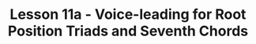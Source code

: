 ---
layout: chapter
title: Lesson 11a - Voice-leading for Root Position Triads and Seventh Chords
---
